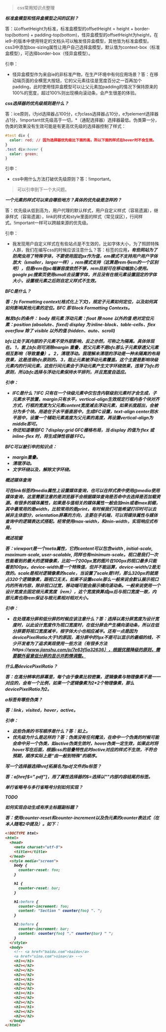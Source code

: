 > css常用知识点整理

***标准盒模型和怪异盒模型之间的区别？***

答：以offsetHeight为标准，标准盒模型的offsetHeight = height + border-top(bottom) + padding-top(bottom)，怪异盒模型的offsetHeight为height，在ie9-的版本中使用特定的文档头可以触发怪异盒模型，其他皆为标准盒模型。css3中添加box-sizing属性让用户自己选择盒模型，默认值为context-box（标准盒模型），可选择border-box（怪异盒模型）。

引申：

- 怪异盒模型作为来自ie的非标准产物，在生产环境中有何应用场景？答：在移动端页面的全横宽大按钮，它的父元素往往是宽度百分之一百再加个padding，此时使用怪异盒模型可以让父元素加padding的情况下保持原来的100%的宽度，超过100%则出现横向滚动条，会产生很差的体验。

***css选择器的优先级规则是什么？***

答：ice原则，i为id选择器占100分，c为class选择器占10分，e为element选择器占1分，!important优先级高于一切，*（通配选择器）选择器最低。伪类算一分，伪类的效果没有生效可能是有更高优先级的选择器控制了样式：

```css
#test div {
  color: red; // 因为选择器优先级比下面的高，所以下面的样式在hover时不会生效。
}
.test div:hover {
  color: green;
}
```

引申：

- css中用什么方法打破优先级原则？答：!important。

> 可以引申到下一个大问题。

***一个元素的样式可以来自哪些地方？具体的优先级是怎样的？***

答：优先级从低到高为，用户代理的默认样式，用户自定义样式（容易遗漏），继承样式（容易遗漏），link的样式和style里面的样式（常见误区），行间样式。!important一样可以跨越来源的优先级。

引申：

- 我发现用户自定义样式在有些站点是不生效的，比如字体大小，为了照顾特殊人群，我们在编写css的时候应该注意什么？答：标签的应用<em><strong>，有些网站为了防爬虫用了特殊字体，不要使用固定px作为值，em模式不支持用户用户字体放大（smaller，larger一样），rem模式支持（这算是rem与em的一个区别吧），但是rem在pc端兼容度依然不够，rem目前可在移动端放心使用。google pc搜索页使用small去设置字体，并且没有在根元素设置固定的字体大小，设置根元素之后则自定义样式不生效。

***BFC是什么？***

答：fc Formatting context(格式化上下文)，规定子元素如何定位，以及如何其如何影响其他元素的定位。BFC 即 Block Formatting Contexts。

触发bfc的条件：
body 根元素
浮动元素：float 除 none 以外的值
绝对定位元素：position (absolute、fixed)
display 为 inline-block、table-cells、flex
overflow 除了 visible 以外的值 (hidden、auto、scroll)

bfc让处于其内部的子元素不受外部影响，反之亦然，可称之为隔离。具体体现在。
1，套上bfc则可消除margin 重叠，若父元素不是bfc那么子元素穿透父元素相互影响（导致重叠）。
2，清理浮动。我理解未清理的浮动是一种未隔离的布局效果，这是违背bfc原则的。
3，阻止元素被浮动元素覆盖。这个主要是影响块级元素内的行间元素，这些行间元素会于浮动元素产生文字环绕效果，违背了bfc的原则，所以bfc选择与浮动元素保持水平排列，并且宽度自适应。

引申：

- IFC是什么？IFC 只有在一个块级元素中仅包含内联级别元素时才会生成，子元素水平放置，margin只有水平，vertical-align生效规定行框内各个块对齐方式，行框的宽度为父元素content宽度减去浮动元素，如果长度超出，会被分为多个块。用途在于水平垂直居中，生成IFC设置，text-align center则水平居中，设置一个辅助元素高度为父元素的高度，再设置vertical-align为middle即可。
- 你还知道哪些FC？display:grid  GFC栅格布局，当 display 的值为 flex 或 inline-flex 时，将生成弹性容器 FFC。

BFC可以被引申的知识点：

- margin重叠。
- 清理浮动。
- 文字环绕以及，解除文字环绕。

***概述媒体查询***

可在link标签的media属性上设置媒体查询，也可以在样式表中使用@media使用媒体查询，这里需要注意的是浏览器不会根据媒体查询是否命中去选择是否加载资源。有很多的媒体属性，如果是与值相关的媒体属性一般会加min或者max前缀，其中最常用的是width，比较常用的是print，有时候我们可能希望打印时可以去掉非主体部分，orientation屏幕的方向，主要在手机端，可以将媒体属性与媒体查询中的逻辑表达式搭配。经常使用max-width，和min-width，实现响应式布局，

***概述视窗***

答：viewport是一个meta属性，它的content可以包含width , initial-scale, maximum-scale, user-scalable, 同样也有minimum-scale。视口是我们一次性能看到的最大的逻辑像素，比如一个200px宽的图片在100px的视口最多只能看到100px。device-width是一个特殊值，但并不能运算，device-width/2是无效的。scale是相对逻辑像素的scale，当设置了scale是1时，那么320px的就是占320个逻辑像素，跟视口无关。如果不设置scale那么一般来说会默认展示视口内的所有内容，除非**视口过宽，移动端可能会展示横向滚动条**。一般来说使用一个设计宽度去固定根元素宽度（rem），这个宽度换算成px后与视口宽度一致，内部元素也用rem保证与根元素相对相对大小。

引申：

- 在处理高分屏和低分屏的时候应该注意什么？答：选择以高分屏宽度为设计宽度时，以此设计宽度作为视口宽度时，在低分屏会产生横向滚动条，所以在低分屏要将视口宽度减半，根字体大小也相应减半。还有一点是因为devicePixelRatio大于1的原因，高分屏中的1px不是可以显示的最细的线，不少开发者为了追求美观使用一些方法（有很多方法https://www.jianshu.com/p/7e63f5a32636），根据优雅降级的原则，需要额外留意低分屏的显示并酌情调整。

***什么是devicePixelRatio？***

答：在高分辨率的屏幕里，每个由于像素比较密集，逻辑像素与物理像素不是一一对应的，会有一个比例，如果一个逻辑像素为2*2个物理像素，那么devicePixelRatio为2。

***a标签有哪些伪类？***

答：link，visited，hover，active。

引申：

- 这些伪类的书写顺序是什么？答：如上。
- 优先级为什么是这样的？答：伪类没有任何魔法，在命中一个伪类的时候可能会命中另一个伪类，如active伪类生效时，hover伪类一定生效，如果此时将hover写在后面，根据css的层叠特性此时active对应的样式不生效，不符合预期，顺序实际上是“由一般到特殊”的顺序。

***写一个选择器选择href拓展名为pdf文件的a标签？***

答：a[href$=".pdf"]，用了属性选择器的$=选择以""内部内容结尾的标签。

***单行省略号与多行省略号分别如何实现？***

TODO

***如何实现自动生成有序主标题副标题？***

答：使用counter-reset和counter-increment以及伪元素的counter表达式（在本人随笔2中提及）。如下：

```html
<!DOCTYPE html>
<html>
  <head>
    <meta charset="utf-8">
    <title></title>
  </head>
  <style media="screen">
    body {
      counter-reset: foo;
    }

    h1 {
      counter-reset: bar;
    }

    h1:before {
      counter-increment: foo;
      content: "Section " counter(foo) ". ";
    }

    h2:before {
      counter-increment: bar;
      content: counter(foo) "." counter(bar) " ";
    }
  </style>
  <body>
    <!-- <a href="baidu.com">baidu</a>
    <a href="sina.com">sina</a> -->
    <h1></h1>
    <h2></h2>
    <h2></h2>
    <h2></h2>
    <h1></h1>
    <h2></h2>
    <h2></h2>
    <h1></h1>
    <h2></h2>
    <h2></h2>
    <h1></h1>
    <h2></h2>
    <h2></h2>
  </body>
</html>
```

